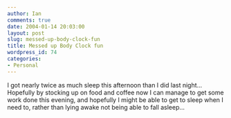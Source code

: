 ```yaml
---
author: Ian
comments: true
date: 2004-01-14 20:03:00
layout: post
slug: messed-up-body-clock-fun
title: Messed up Body Clock fun
wordpress_id: 74
categories:
- Personal
---
```


I got nearly twice as much sleep this afternoon than I did last night...  Hopefully by stocking up on food and coffee now I can manage to get some work done this evening, and hopefully I might be able to get to sleep when I need to, rather than lying awake not being able to fall asleep...  

